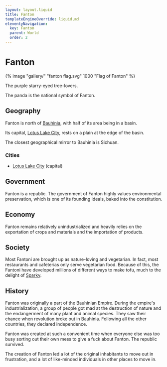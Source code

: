 ```yaml
---
layout: layout.liquid
title: Fanton
templateEngineOverride: liquid,md
eleventyNavigation:
  key: Fanton
  parent: World
  order: 2
---
```


# Fanton

{% image "gallery/" "fanton flag.svg" 1000 "Flag of Fanton" %}

The purple starry-eyed tree-lovers.

The panda is the national symbol of Fanton.

## Geography

Fanton is north of [Bauhinia](/world/bauhinia/), with half of its area being in a basin.

Its capital, [Lotus Lake City](lotus%20lake%20city/), rests on a plain at the edge of the basin.

The closest geographical mirror to Bauhinia is Sichuan.

### Cities

- [Lotus Lake City](lotus%20lake%20city/) (capital)

## Government

Fanton is a republic. The government of Fanton highly values environmental preservation, which is one of its founding ideals, baked into the constitution.

## Economy

Fanton remains relatively unindustrialized and heavily relies on the exportation of crops and materials and the importation of products.

## Society

Most Fantoni are brought up as nature-loving and vegetarian. In fact, most restaurants and cafeterias only serve vegetarian food. Because of this, the Fantoni have developed millions of different ways to make tofu, much to the delight of [Sparky](/characters/sparky/).

## History

Fanton was originally a part of the Bauhinian Empire. During the empire's industrialization, a group of people got mad at the destruction of nature and the endangerment of many plant and animal species. They saw their chance when revolution broke out in Bauhinia. Following all the other countries, they declared independence.

Fanton was created at such a convenient time when everyone else was too busy sorting out their own mess to give a fuck about Fanton. The republic survived.

The creation of Fanton led a lot of the original inhabitants to move out in frustration, and a lot of like-minded individuals in other places to move in.

